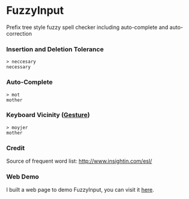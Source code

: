 FuzzyInput
=====

Prefix tree style fuzzy spell checker including auto-complete and auto-correction

### Insertion and Deletion Tolerance
    > neccesary
    necessary
### Auto-Complete
    > mot
    mother
### Keyboard Vicinity ([Gesture][crz]) 
    > moyjer
    mother
### Credit
Source of frequent word list:
http://www.insightin.com/esl/

### Web Demo

I built a web page to demo FuzzyInput, you can visit it [here][fuzzyweb].



[crz]:http://hsiangholin.github.io/blog/crzinput.html
[fuzzyweb]:http://brianlin.info/fuzzyinput
